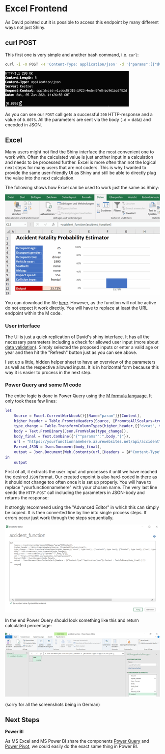 # Excel Frontend

As David pointed out it is possible to access this endpoint by many different ways not just Shiny. 

## curl POST

This first one is very simple and another bash command, i.e. `curl`: 

```bash
curl -i -X POST -H 'Content-Type: application/json' -d '{"params":[{"dvcat":"1-9km/h","seatbelt":"none","frontal":"notfrontal","sex":"f","ageOFocc":72,"yearVeh":2002,"airbag":"none","occRole":"driver"}]}' https://$FR_FUNCTION.azurewebsites.net/api/accident
```

![curl response](images/curl_response.png)

As you can see our `POST` call gets a successful `200` HTTP-response and a value of `0.0076`. All the parameters are sent via the body (`-d` = data) and encoded in JSON. 

## Excel

Many users might not find the Shiny interface the most convenient one to work with. Often the calculated value is just another input in a calculation and needs to be processed further. Excel is more often than not the logical next steps for many users that are not coders. This is why I wanted to provide the same user-friendly UI as Shiny and still be able to directly plug the value into the next calculation. 

The following shows how Excel can be used to work just the same as Shiny: 

![Excel](images/excel_ui.gif)

You can download the file [here](images/accidents.xlsx). However, as the function will not be active do not expect it work directly. You will have to replace at least the URL endpoint within the M code. 

### User interface

The UI is just a quick replication of David's shiny interface. It has all the necessary parameters including a check for allowed user input (more about [data validation](https://support.microsoft.com/en-us/office/apply-data-validation-to-cells-29fecbcc-d1b9-42c1-9d76-eff3ce5f7249)). Simply selected the proposed inputs or enter a valid age or year and then hit the "Refresh" button just as you can see above.  

I set up a little, hidden helper sheet to have an overview of the parameters as well as the respective allowed inputs. It is in horizontal form because this way it is easier to process in the next step. 

### Power Query and some M code

The entire logic is done in Power Query using the [M formula language](https://docs.microsoft.com/en-us/powerquery-m/). It only took these few lines: 

```m
let
    Source = Excel.CurrentWorkbook(){[Name="param"]}[Content],
    higher_header = Table.PromoteHeaders(Source, [PromoteAllScalars=true]),
    type_change = Table.TransformColumnTypes(higher_header,{{"dvcat", type text}, {"seatbelt", type text}, {"frontal", type text}, {"sex", type text}, {"airbag", type text}, {"occRole", type text}}),
    body = Text.FromBinary(Json.FromValue(type_change)),
    body_final = Text.Combine({"{""params"":",body,"}"}),
    url = "https://yourfunctionnamehere.azurewebsites.net/api/accident",
    Parsed_JSON = Json.Document(body_final),
    output = Json.Document(Web.Contents(url,[Headers = [#"Content-Type"="application/json"], Content = Text.ToBinary(body_final) ] ))
in
    output
```

First of all, it extracts the user input and processes it until we have reached the desired `JSON` format. 
Our created enpoint is also hard-coded in there as it should not change too often once it is set up properly. You will have to replace "yourfunctionnamehere" with your chosen name. 
The very last line sends the `HTTP-POST` call including the parameters in JSON-body and returns the response: 

It strongly recommend using the "Advanced Editor" in which this can simply be copied. It is then converted line by line into single process steps. If errors occur just work through the steps sequentially. 

![Excel](images/advanced_editor.png)

In the end Power Query should look something like this and return calculated percentage: 

![Excel](images/power_query.png)

(sorry for all the screenshots being in German)

## Next Steps

**Power BI**

As MS Excel and MS Power BI share the components [Power Query](https://powerquery.microsoft.com/en-us/) and [Power Pivot](https://support.microsoft.com/en-us/office/power-pivot-overview-and-learning-f9001958-7901-4caa-ad80-028a6d2432ed), we could easily do the exact same thing in Power BI. 
